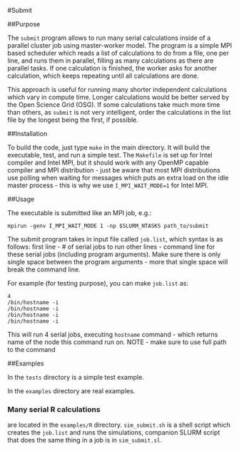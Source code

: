 #Submit 

##Purpose

The `submit` program allows to run many serial calculations inside of a parallel cluster job using master-worker model. The program is a simple MPI based scheduler which reads a list of calculations to do from a file, one per line, and runs them in parallel, filling as many calculations as there are parallel tasks. If one calculation is finished, the worker asks for another calculation, which keeps repeating until all calculations are done.

This approach is useful for running many shorter independent calculations which vary in compute time. Longer calculations would be better served by the Open Science Grid (OSG). If some calculations take much more time than others, as `submit` is not very intelligent, order the calculations in the list file by the longest being the first, if possible.

##Installation

To build the code, just type `make` in the main directory. It will build the executable, test, and run a simple test. The `Makefile` is set up for Intel compiler and Intel MPI, but it should work with any OpenMP capable compiler and MPI distribution - just be aware that most MPI distributions use polling when waiting for messages which puts an extra load on the idle master process - this is why we use `I_MPI_WAIT_MODE=1` for Intel MPI. 

##Usage

The executable is submitted like an MPI job, e.g.:
```
mpirun -genv I_MPI_WAIT_MODE 1 -np $SLURM_NTASKS path_to/submit
```

The submit program takes in input file called `job.list`, which syntax is as follows:
first line - # of serial jobs to run
other lines - command line for these serial jobs (including program arguments). Make sure there is only single space between the program arguments - more that single space will break the command line.

For example (for testing purpose), you can make `job.list` as:
```
4
/bin/hostname -i
/bin/hostname -i
/bin/hostname -i
/bin/hostname -i
```

This will run 4 serial jobs, executing `hostname` command - which returns name of the node this command run on.
NOTE - make sure to use full path to the command

##Examples

In the `tests` directory is a simple test example.

In the `examples` directory are real examples.

### Many serial R calculations

are located in the `examples/R` directory. `sim_submit.sh` is a shell script which creates the `job.list` and runs the simulations, companion SLURM script that does the same thing in a job is in `sim_submit.sl`.
